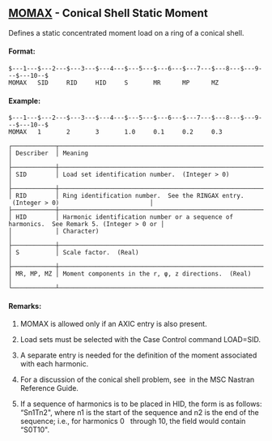 ## [MOMAX](https://help.hexagonmi.com/bundle/MSC_Nastran_2022.4/page/Nastran_Combined_Book/qrg/bulkno/TOC.MOMAX.xhtml) - Conical Shell Static Moment

Defines a static concentrated moment load on a ring of a conical shell.

#### Format:

```nastran
$---1---$---2---$---3---$---4---$---5---$---6---$---7---$---8---$---9---$---10--$
MOMAX   SID     RID     HID     S       MR      MP      MZ                      
```
#### Example:

```nastran
$---1---$---2---$---3---$---4---$---5---$---6---$---7---$---8---$---9---$---10--$
MOMAX   1       2       3       1.0     0.1     0.2     0.3                     
```
```text
┌────────────┬───────────────────────────────────────────────────────────────────────────────────────────┐
│ Describer  │ Meaning                                                                                   │
├────────────┼───────────────────────────────────────────────────────────────────────────────────────────┤
│ SID        │ Load set identification number.  (Integer > 0)                                            │
├────────────┼───────────────────────────────────────────────────────────────────────────────────────────┤
│ RID        │ Ring identification number.  See the RINGAX entry.  (Integer > 0)                         │
├────────────┼───────────────────────────────────────────────────────────────────────────────────────────┤
│ HID        │ Harmonic identification number or a sequence of harmonics.  See Remark 5. (Integer > 0 or │
│            │ Character)                                                                                │
├────────────┼───────────────────────────────────────────────────────────────────────────────────────────┤
│ S          │ Scale factor.  (Real)                                                                     │
├────────────┼───────────────────────────────────────────────────────────────────────────────────────────┤
│ MR, MP, MZ │ Moment components in the r, φ, z directions.  (Real)                                      │
└────────────┴───────────────────────────────────────────────────────────────────────────────────────────┘
```
#### Remarks:

1. MOMAX is allowed only if an AXIC entry is also present.

2. Load sets must be selected with the Case Control command LOAD=SID.

3. A separate entry is needed for the definition of the moment associated with each harmonic.

4. For a discussion of the conical shell problem, see   in the  MSC Nastran Reference Guide.

5. If a sequence of harmonics is to be placed in HID, the form is as follows: “Sn1Tn2", where n1 is the start of the sequence and n2 is the end of the sequence; i.e., for harmonics 0   through 10, the field would contain “S0T10".

